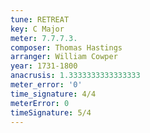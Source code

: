 ```yaml
---
tune: RETREAT
key: C Major
meter: 7.7.7.3.
composer: Thomas Hastings
arranger: William Cowper
year: 1731-1800
anacrusis: 1.3333333333333333
meter_error: '0'
time_signature: 4/4
meterError: 0
timeSignature: 5/4
---
```

